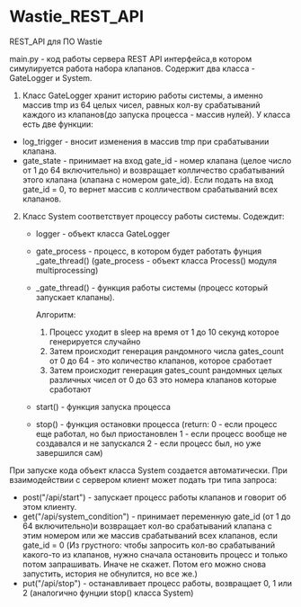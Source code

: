 # Wastie_REST_API

REST_API для ПО Wastie


main.py - код работы сервера REST API интерфейса,в котором симулируется работа набора клапанов.
Содержит два класса - GateLogger и System.

1) Класс GateLogger хранит историю работы системы, а именно массив tmp из 64 целых чисел, 
  равных кол-ву срабатываний каждого из клапанов(до запуска процесса - массив нулей). 
У класса есть две функции: 
- log_trigger -  вносит изменения в массив tmp при срабатывании клапана. 
- gate_state - принимает на вход  gate_id - номер клапана (целое число от 1 до 64 включительно) и возвращает колличество срабатываний этого клапана (клапана с номером gate_id). Если подать на вход
		gate_id = 0, то вернет массив с колличеством срабатываний всех клапанов.
		
2) Класс System соответствует процессу работы системы. Содеждит:
	 - logger - объект класса GateLogger
	 - gate_process - процесс, в котором будет работать фунция _gate_thread() (gate_process - объект класса Process() модуля multiprocessing)
     - _gate_thread() - функция работы системы (процесс который запускает клапаны).
       
       Алгоритм:
       1) Процесс уходит в sleep на время от 1 до 10 секунд которое генерируется случайно
       2) Затем происходит генерация рандомного числа gates_count от 0 до 64 - это количество клапанов, которое сработает
       3) Затем происходит генерация gates_count рандомных целых различных чисел от 0 до 63 это номера клапанов которые сработают
 	 
   - start() - функция запуска процесса
   - stop() - функция остановки процесса (return: 0 - если процесс еще работал, но был приостановлен
                         1 - если процесс вообще не создавался и не запускался
                         2 - если процесс был, но уже завершился сам)

При запуске кода объект класса System создается автоматически. При взаимодействии с сервером клиент может подать три типа запроса:
- post("/api/start") - запускает процесс работы клапанов и говорит об этом клиенту. 
- get("/api/system_condition") - принимает переменную gate_id (от 1 до 64 включительно)и возвращает кол-во срабатываний 
		клапана с этим номером или же массив срабатываний всех клапанов, если gate_id = 0
		(Из грустного: чтобы запросить кол-во срабатываний какого-то из клапанов, нужно сначала остановить процесс и только потом запрашивать. Иначе не скажет.
 		Потом его можно снова запустить, история не обнулится, но все же.) 
- put("/api/stop") - останавливает процесс работы, возвращает 0, 1 или 2 (аналогично фунции stop() класса System)
	
